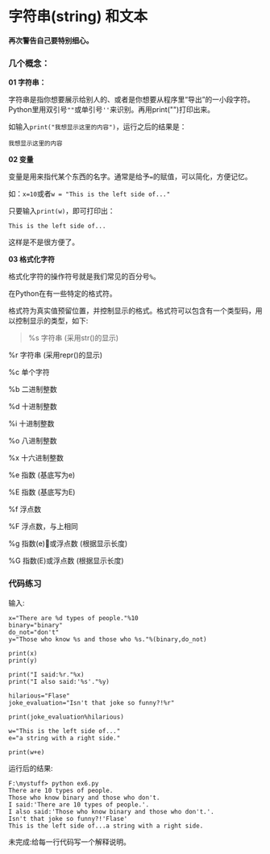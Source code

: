 # 字符串(string) 和文本

**再次警告自己要特别细心。**

### **几个概念：**

**01 字符串：**

字符串是指你想要展示给别人的、或者是你想要从程序里“导出”的一小段字符。Python里用双引号`""`或单引号`''`来识别。再用print("")打印出来。

如输入`print("我想显示这里的内容")`，运行之后的结果是：

```
我想显示这里的内容
```

**02 变量**

变量是用来指代某个东西的名字。通常是给予`=`的赋值，可以简化，方便记忆。

如：`x=10`或者`w = "This is the left side of..."`

只要输入`print(w)`，即可打印出：
```
This is the left side of...
```
这样是不是很方便了。

**03 格式化字符**

格式化字符的操作符号就是我们常见的百分号`%`。

在Python在有一些特定的格式符。

格式符为真实值预留位置，并控制显示的格式。格式符可以包含有一个类型码，用以控制显示的类型，如下:

>%s    字符串 (采用str()的显示)
> 
%r    字符串 (采用repr()的显示)
> 
%c    单个字符
> 
%b    二进制整数
> 
%d    十进制整数
> 
%i    十进制整数
> 
%o    八进制整数
> 
%x    十六进制整数
> 
%e    指数 (基底写为e)
> 
%E    指数 (基底写为E)
> 
%f    浮点数
> 
%F    浮点数，与上相同
> 
%g    指数(e)或浮点数 (根据显示长度)
> 
%G    指数(E)或浮点数 (根据显示长度)


### 代码练习

输入:
```
x="There are %d types of people."%10
binary="binary"
do_not="don't"
y="Those who know %s and those who %s."%(binary,do_not)

print(x)
print(y)

print("I said:%r."%x)
print("I also said:'%s'."%y)

hilarious="Flase"
joke_evaluation="Isn't that joke so funny?!%r"

print(joke_evaluation%hilarious)

w="This is the left side of..."
e="a string with a right side."

print(w+e)
```

运行后的结果:
```
F:\mystuff> python ex6.py
There are 10 types of people.
Those who know binary and those who don't.
I said:'There are 10 types of people.'.
I also said:'Those who know binary and those who don't.'.
Isn't that joke so funny?!'Flase'
This is the left side of...a string with a right side.
```

未完成:给每一行代码写一个解释说明。